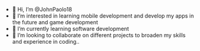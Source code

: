 - 👋 Hi, I’m @JohnPaolo18
- 👀 I’m interested in learning mobile development and develop my apps in the future and game development
- 🌱 I’m currently learning software development
- 💞️ I’m looking to collaborate on different projects to broaden my skills and experience in coding..


<!---
JohnPaolo18/JohnPaolo18 is a ✨ special ✨ repository because its `README.md` (this file) appears on your GitHub profile.
You can click the Preview link to take a look at your changes.
--->
